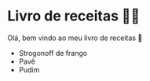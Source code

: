 # Livro de receitas :man_cook:

Olá, bem vindo ao meu livro de receitas :wave:

- Strogonoff de frango
- Pavê
- Pudim 

